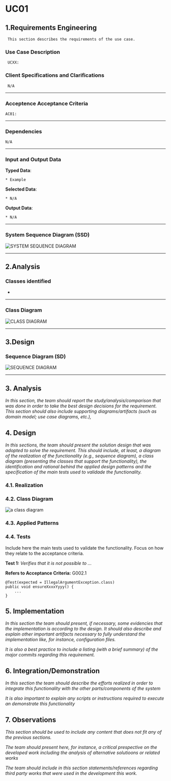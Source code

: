 # UC01 #

## 1.Requirements Engineering ##

     This section describes the requirements of the use case.

### Use Case Description ###

     UCXX:

### Client Specifications and Clarifications ###

     N/A

---

### Acceptence Acceptance Criteria ###

    AC01:

---

### Dependencies ###

    N/A

---

### Input and Output Data ###

**Typed Data**: 

    * Example
    

**Selected Data**:


    * N/A

**Output Data**:
    
    * N/A

---

### System Sequence Diagram (SSD) ###

![SYSTEM SEQUENCE DIAGRAM]()

---

## 2.Analysis

### Classes identified ###

 - 
---

### Class Diagram ###

![CLASS DIAGRAM]()

---

## 3.Design

### Sequence Diagram (SD) ###

![SEQUENCE DIAGRAM]()

---

## 3. Analysis

*In this section, the team should report the study/analysis/comparison that was done in order to take the best design decisions for the requirement.
This section should also include supporting diagrams/artifacts (such as domain model; use case diagrams, etc.),*

## 4. Design

*In this sections, the team should present the solution design that was adopted to solve the requirement.
This should include, at least, a diagram of the realization of the functionality (e.g., sequence diagram), a class
diagram (presenting the classes that support the functionality), the identification and rational behind the applied design
patterns and the specification of the main tests used to validade the functionality.*

### 4.1. Realization

### 4.2. Class Diagram

![a class diagram](class-diagram-01.svg "A Class Diagram")

### 4.3. Applied Patterns

### 4.4. Tests

Include here the main tests used to validate the functionality. Focus on how they relate to the acceptance criteria.

**Test 1:** *Verifies that it is not possible to ...*

**Refers to Acceptance Criteria:** G002.1


```
@Test(expected = IllegalArgumentException.class)
public void ensureXxxxYyyy() {
	...
}
````

## 5. Implementation

*In this section the team should present, if necessary, some evidencies that the implementation is according to the design. It should also describe and explain other important artifacts necessary to fully understand the implementation like, for instance, configuration files.*

*It is also a best practice to include a listing (with a brief summary) of the major commits regarding this requirement.*

## 6. Integration/Demonstration

*In this section the team should describe the efforts realized in order to integrate this functionality with the other parts/components of the system*

*It is also important to explain any scripts or instructions required to execute an demonstrate this functionality*

## 7. Observations

*This section should be used to include any content that does not fit any of the previous sections.*

*The team should present here, for instance, a critical prespective on the developed work including the analysis of alternative solutioons or related works*

*The team should include in this section statements/references regarding third party works that were used in the development this work.*

